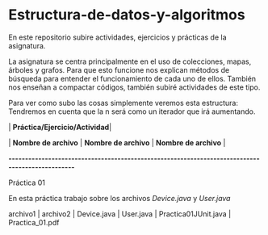# Estructura-de-datos-y-algoritmos
En este repositorio subire actividades, ejercicios y prácticas de la asignatura.

La asignatura se centra principalmente en el uso de colecciones, mapas, árboles y grafos. Para que esto funcione nos explican métodos de búsqueda para entender el funcionamiento de cada uno de ellos. También nos enseñan a compactar códigos, también subiré actividades de este tipo.

Para ver como subo las cosas simplemente veremos esta estructura:
Tendremos en cuenta que la n será como un iterador que irá aumentando.

| **Práctica/Ejercicio/Actividad**|

| **Nombre de archivo** | **Nombre de archivo** | **Nombre de archivo** |

**------------------------------------------------------------------------------------------------**


Práctica 01

En esta práctica trabajo sobre los archivos *Device.java* y *User.java*

archivo1 | archivo2 | Device.java | User.java | Practica01JUnit.java | Practica_01.pdf 

